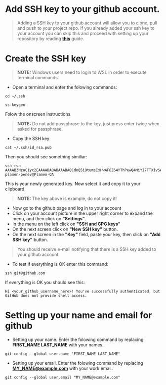 # Add SSH key to your github account.
> Adding a SSH key to your github account will allow you to clone, pull and push to your project repo.
> If you already added your ssh key to your account you can skip this and proceed with setting up your repository by reading [**this**](https://github.com/plamen-penev-ffw/behat-starter-kit/blob/master/REPOSITORY.md) guide.

# Create the SSH key
> **NOTE:** Windows users need to login to WSL in order to execute terminal commands.
* Open a terminal and enter the folowing commands:
```
cd ~/.ssh
```
```
ss-keygen
```
Folow the onscreen instructions. 
> **NOTE:** Do not add passphrase to the key, just press enter twice when asked for passphrase. 
* Copy the SSH key
```
cat ~/.ssh/id_rsa.pub
```
Then you should see something similiar:
```
ssh-rsa AAAAB3NzaC1yc2EAAAADAQABAAABAQCdoQ5i9tumsIxHwAF8Z64YThPewQ4MiYI7TTXivSA/ltkH1sNqkJvK6FpEQnBPQ4WFM6DYLL0hVOS89DfE5KinEvh6YnhBfzD9tKt339MGHCULg+x4TWfQkCzVUUvSnhqz/21H1XpoOf6vv9vW0p0nj8GZIhgndOoJauDYGYdWmUEUaJR4wknBwSPeR3I6iC8BeZrT6HFM2ZpChqxDjvsqRjE+T8pd+6JyRP8wCpuwxLXME2m+GTKTbhVk0U4varYCIEAO+vtF4bFg4Fn1VQxgroQO4YByaosJRvRQMXhp4J6JPrOGlBZeIWf63/fxOx6ZchVkgP6hxgwpHoockLwr plamen-penev@Plamen-QA
```
This is your newly generated key. Now select it and copy it to your clipboard. 
> **NOTE:** The key above is example, do not copy it!
* Now go to the github page and log in to your account
* Click on your account picture in the upper right corner to expand the menu, and then click on **"Settings"**.
* In the menu on the left click on **"SSH and GPG keys"**
* On the next screen click on **"New SSH key"** button.
* On the next screen in the **"Key"** field, paste your key, then click on **"Add SSH key"** button.
> You should receive e-mail notifying that there is a SSH key added to your github account.
* To test if everything is OK enter this command:
```
ssh git@github.com
```
If everything is OK you should see this:
```
Hi <your_github_username_here>! You've successfully authenticated, but GitHub does not provide shell access.
```
# Setting up your name and email for github
* Setting up your name. Enter the folowing command by replacing **FIRST_NAME LAST_NAME** with your names.
```
git config --global user.name "FIRST_NAME LAST_NAME"
```
* Setting up your email. Enter the folowing command by replacing **MY_NAME@example.com** with your work email.
```
git config --global user.email "MY_NAME@example.com"
```
